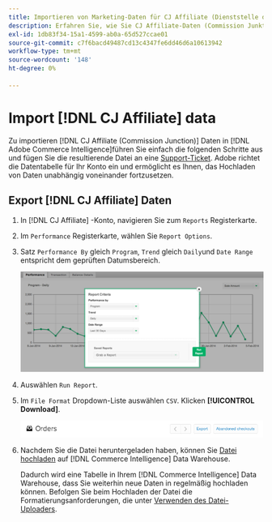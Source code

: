 ```yaml
---
title: Importieren von Marketing-Daten für CJ Affiliate (Dienststelle der Kommission)
description: Erfahren Sie, wie Sie CJ Affiliate-Daten (Commission Junktion) in importieren [!DNL Commerce Intelligence].L Commerce Intelligence].
exl-id: 1db83f34-15a1-4599-ab0a-65d527ccae01
source-git-commit: c7f6bacd49487cd13c4347fe6dd46d6a10613942
workflow-type: tm+mt
source-wordcount: '148'
ht-degree: 0%

---
```


# Import [!DNL CJ Affiliate] data

Zu importieren [!DNL CJ Affiliate (Commission Junction)] Daten in [!DNL Adobe Commerce Intelligence]führen Sie einfach die folgenden Schritte aus und fügen Sie die resultierende Datei an eine [Support-Ticket](https://experienceleague.adobe.com/docs/commerce-knowledge-base/kb/troubleshooting/miscellaneous/mbi-service-policies.html). Adobe richtet die Datentabelle für Ihr Konto ein und ermöglicht es Ihnen, das Hochladen von Daten unabhängig voneinander fortzusetzen.

## Export [!DNL CJ Affiliate] Daten

1. In [!DNL CJ Affiliate] -Konto, navigieren Sie zum `Reports` Registerkarte.

1. Im `Performance` Registerkarte, wählen Sie `Report Options`.

1. Satz `Performance By` gleich `Program`, `Trend` gleich `Daily`und `Date Range` entspricht dem geprüften Datumsbereich.

   ![export-cj-Affiliate-data](../../../assets/export-cj-affiliate-data-1.png)<!--{:.zoom}-->

1. Auswählen `Run Report`.

1. Im `File Format` Dropdown-Liste auswählen `CSV`.  Klicken **[!UICONTROL Download]**.

   ![Export von CJ-Partnerdaten](../../../assets/export-an-individual-order-2.jpg)<!--{:.zoom}-->

1. Nachdem Sie die Datei heruntergeladen haben, können Sie [Datei hochladen](../connecting-data/using-file-uploader.md) auf [!DNL Commerce Intelligence] Data Warehouse.

   Dadurch wird eine Tabelle in Ihrem [!DNL Commerce Intelligence] Data Warehouse, dass Sie weiterhin neue Daten in regelmäßig hochladen können. Befolgen Sie beim Hochladen der Datei die Formatierungsanforderungen, die unter [Verwenden des Datei-Uploaders](../connecting-data/using-file-uploader.md).
